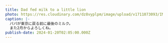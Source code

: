 ```yaml
---
title: Dad fed milk to a little lion
photo: https://res.cloudinary.com/dz8vyplpm/image/upload/v1711073093/IMG_8460_c2uiux.jpg
caption: |-
  パパが東京に戻る前に最後のミルク。
  また2月からよろしくね。
publish-date: 2024-01-20T02:05:00.000Z
---
```

